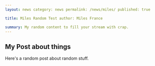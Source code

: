 ```yaml
---
layout: news category: news permalink: /news/miles/ published: true

title: Miles Random Test author: Miles France

summary: My random content to fill your stream with crap.
---
```


## My Post about things
Here's a random post about random stuff.

